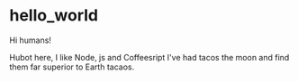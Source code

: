 # hello_world
Hi humans!

Hubot here, I like Node, js and Coffeesript
I've had tacos the moon and find them far superior to Earth tacaos.
